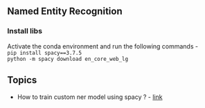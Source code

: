 ## Named Entity Recognition
### Install libs
Activate the conda environment and run the following commands - <br>
`pip install spacy==3.7.5`<br>
`python -m spacy download en_core_web_lg`<br>
## Topics
- How to train custom ner model using spacy ? - [link](https://github.com/SHRIDHARKN/data_science/blob/main/projects/nlp/ner/custom-ner-train.ipynb)

